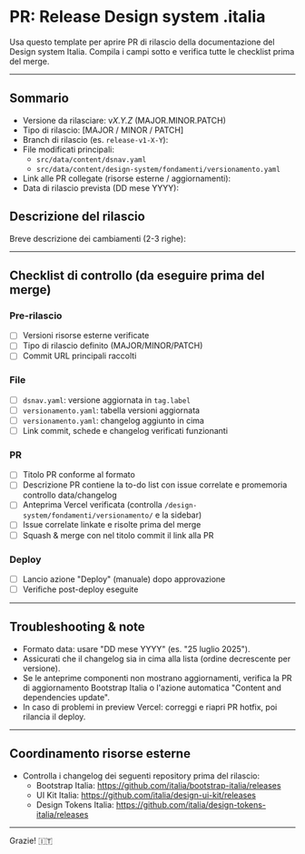 # PR: Release Design system .italia

Usa questo template per aprire PR di rilascio della documentazione del Design system Italia.
Compila i campi sotto e verifica tutte le checklist prima del merge.

---

## Sommario
- Versione da rilasciare: v*X.Y.Z* (MAJOR.MINOR.PATCH)
- Tipo di rilascio: [MAJOR / MINOR / PATCH]
- Branch di rilascio (es. `release-v1-X-Y`):
- File modificati principali:
  - `src/data/content/dsnav.yaml`
  - `src/data/content/design-system/fondamenti/versionamento.yaml`
- Link alle PR collegate (risorse esterne / aggiornamenti):
- Data di rilascio prevista (DD mese YYYY):

## Descrizione del rilascio
Breve descrizione dei cambiamenti (2-3 righe):

---

## Checklist di controllo (da eseguire prima del merge)

### Pre-rilascio
- [ ] Versioni risorse esterne verificate
- [ ] Tipo di rilascio definito (MAJOR/MINOR/PATCH)
- [ ] Commit URL principali raccolti

### File
- [ ] `dsnav.yaml`: versione aggiornata in `tag.label`
- [ ] `versionamento.yaml`: tabella versioni aggiornata
- [ ] `versionamento.yaml`: changelog aggiunto in cima
- [ ] Link commit, schede e changelog verificati funzionanti

### PR
- [ ] Titolo PR conforme al formato 
- [ ] Descrizione PR contiene la to-do list con issue correlate e promemoria controllo data/changelog
- [ ] Anteprima Vercel verificata (controlla `/design-system/fondamenti/versionamento/` e la sidebar)
- [ ] Issue correlate linkate e risolte prima del merge
- [ ] Squash & merge con nel titolo commit il link alla PR

### Deploy
- [ ] Lancio azione "Deploy" (manuale) dopo approvazione
- [ ] Verifiche post-deploy eseguite

---

## Troubleshooting & note
- Formato data: usare "DD mese YYYY" (es. "25 luglio 2025").
- Assicurati che il changelog sia in cima alla lista (ordine decrescente per versione).
- Se le anteprime componenti non mostrano aggiornamenti, verifica la PR di aggiornamento Bootstrap Italia o l'azione automatica "Content and dependencies update".
- In caso di problemi in preview Vercel: correggi e riapri PR hotfix, poi rilancia il deploy.

---

## Coordinamento risorse esterne
- Controlla i changelog dei seguenti repository prima del rilascio:
  - Bootstrap Italia: https://github.com/italia/bootstrap-italia/releases
  - UI Kit Italia: https://github.com/italia/design-ui-kit/releases
  - Design Tokens Italia: https://github.com/italia/design-tokens-italia/releases

---

Grazie! 🇮🇹
